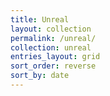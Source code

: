 ```yaml
---
title: Unreal
layout: collection
permalink: /unreal/
collection: unreal
entries_layout: grid
sort_order: reverse
sort_by: date
---
```

